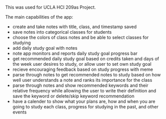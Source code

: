 This was used for UCLA HCI 209as Project.

The main capabilities of the app:
- create and take notes with title, class, and timestamp saved
- save notes into categorical classes for students
- choose the colors of class notes and be able to select classes for studying
- add daily study goal with notes
- note app monitors and reports daily study goal progress bar
- get recommended daily study goal based on credits taken and days of the week user desires to study, or allow user to set own study goal
- recieve encouraging feedback based on study progress with meme
- parse through notes to get recommended notes to study based on how well user understands a note and ranks its importance for the class
- parse through notes and show recommended keywords and their relative frequency while allowing the user to write their definition and save the keyword or delete/skip keyword recommendation
- have a calender to show what your plans are, how and when you are going to study each class, progress for studying in the past, and other events

